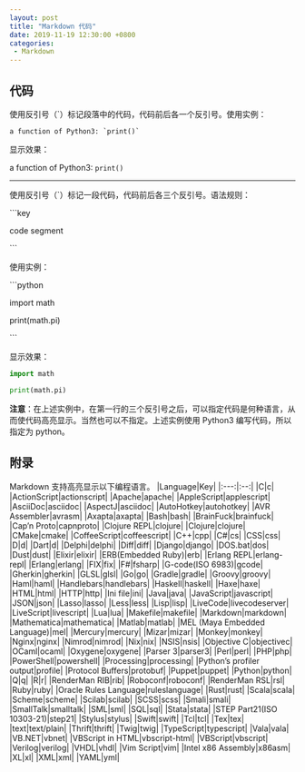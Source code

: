 ```yaml
---
layout: post
title: "Markdown 代码"
date: 2019-11-19 12:30:00 +0800
categories: 
 - Markdown
---
```


## 代码

使用反引号（`）标记段落中的代码，代码前后各一个反引号。使用实例：

<!-- more -->

```text
a function of Python3: `print()`
```
显示效果：

a function of Python3: `print()`

---

使用反引号（`）标记一段代码，代码前后各三个反引号。语法规则：

\`\`\`key

code segment

\`\`\`

使用实例：

\`\`\`python

import math

print(math.pi)

\`\`\`

显示效果：

```python
import math

print(math.pi)
```

**注意**：在上述实例中，在第一行的三个反引号之后，可以指定代码是何种语言，从而使代码高亮显示。当然也可以不指定。上述实例使用 Python3 编写代码，所以指定为 python。

## 附录

Markdown 支持高亮显示以下编程语言。
|Language|Key|
|:---:|:--:|
|C|c|
|ActionScript|actionscript|
|Apache|apache|
|AppleScript|applescript|
|AsciiDoc|asciidoc|
|AspectJ|asciidoc|
|AutoHotkey|autohotkey|
|AVR Assembler|avrasm|
|Axapta|axapta|
|Bash|bash|
|BrainFuck|brainfuck|
|Cap’n Proto|capnproto|
|Clojure REPL|clojure|
|Clojure|clojure|
|CMake|cmake|
|CoffeeScript|coffeescript|
|C++|cpp|
|C#|cs|
|CSS|css|
|D|d|
|Dart|d|
|Delphi|delphi|
|Diff|diff|
|Django|django|
|DOS.bat|dos|
|Dust|dust|
|Elixir|elixir|
|ERB(Embedded Ruby)|erb|
|Erlang REPL|erlang-repl|
|Erlang|erlang|
|FIX|fix|
|F#|fsharp|
|G-code(ISO 6983)|gcode|
|Gherkin|gherkin|
|GLSL|glsl|
|Go|go|
|Gradle|gradle|
|Groovy|groovy|
|Haml|haml|
|Handlebars|handlebars|
|Haskell|haskell|
|Haxe|haxe|
|HTML|html|
|HTTP|http|
|Ini file|ini|
|Java|java|
|JavaScript|javascript|
|JSON|json|
|Lasso|lasso|
|Less|less|
|Lisp|lisp|
|LiveCode|livecodeserver|
|LiveScript|livescript|
|Lua|lua|
|Makefile|makefile|
|Markdown|markdown|
|Mathematica|mathematica|
|Matlab|matlab|
|MEL (Maya Embedded Language)|mel|
|Mercury|mercury|
|Mizar|mizar|
|Monkey|monkey|
|Nginx|nginx|
|Nimrod|nimrod|
|Nix|nix|
|NSIS|nsis|
|Objective C|objectivec|
|OCaml|ocaml|
|Oxygene|oxygene|
|Parser 3|parser3|
|Perl|perl|
|PHP|php|
|PowerShell|powershell|
|Processing|processing|
|Python’s profiler output|profile|
|Protocol Buffers|protobuf|
|Puppet|puppet|
|Python|python|
|Q|q|
|R|r|
|RenderMan RIB|rib|
|Roboconf|roboconf|
|RenderMan RSL|rsl|
|Ruby|ruby|
|Oracle Rules Language|ruleslanguage|
|Rust|rust|
|Scala|scala|
|Scheme|scheme|
|Scilab|scilab|
|SCSS|scss|
|Smali|smali|
|SmallTalk|smalltalk|
|SML|sml|
|SQL|sql|
|Stata|stata|
|STEP Part21(ISO 10303-21)|step21|
|Stylus|stylus|
|Swift|swift|
|Tcl|tcl|
|Tex|tex|
|text|text/plain|
|Thrift|thrift|
|Twig|twig|
|TypeScript|typescript|
|Vala|vala|
|VB.NET|vbnet|
|VBScript in HTML|vbscript-html|
|VBScript|vbscript|
|Verilog|verilog|
|VHDL|vhdl|
|Vim Script|vim|
|Intel x86 Assembly|x86asm|
|XL|xl|
|XML|xml|
|YAML|yml|
